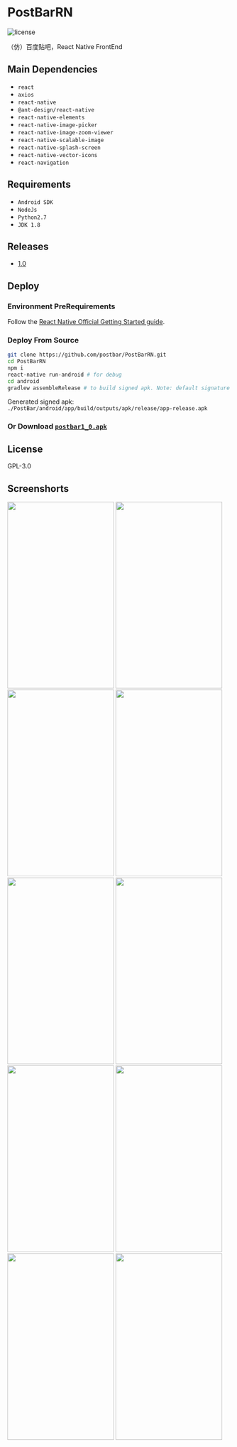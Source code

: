 # PostBarRN
![license](https://img.shields.io/github/license/postbar/PostBarRN.svg)

（仿）百度贴吧，React Native FrontEnd

## Main Dependencies
+ `react`
+ `axios`
+ `react-native`
+ `@ant-design/react-native`
+ `react-native-elements`
+ `react-native-image-picker`
+ `react-native-image-zoom-viewer`
+ `react-native-scalable-image`
+ `react-native-splash-screen`
+ `react-native-vector-icons`
+ `react-navigation`

## Requirements
+ `Android SDK`
+ `NodeJs`
+ `Python2.7`
+ `JDK 1.8`

## Releases
+ [1.0](https://github.com/postbar/PostBarRN/releases/tag/1.0)

## Deploy

### Environment PreRequirements

Follow the [React Native Official Getting Started guide](https://facebook.github.io/react-native/docs/getting-started.html). 

### Deploy From Source

``` bash
git clone https://github.com/postbar/PostBarRN.git
cd PostBarRN
npm i
react-native run-android # for debug
cd android
gradlew assembleRelease # to build signed apk. Note: default signature is provided .PostBarRN//key/my-release-key.keystore
```
Generated signed apk: `./PostBar/android/app/build/outputs/apk/release/app-release.apk`

### Or Download [`postbar1_0.apk`](https://github.com/postbar/PostBarRN/releases/download/1.0/postbar1_0.apk)


## License

GPL-3.0


## Screenshorts
<div>
<img width="240" height="420" src="https://github.com/postbar/PostBarRN/raw/master/screenshorts/login.jpg"/>
<img width="240" height="420" src="https://github.com/postbar/PostBarRN/raw/master/screenshorts/register.jpg"/>
<img width="240" height="420" src="https://github.com/postbar/PostBarRN/raw/master/screenshorts/home.jpg"/>
<img width="240" height="420" src="https://github.com/postbar/PostBarRN/raw/master/screenshorts/enterbar.JPG"/>
<img width="240" height="420" src="https://github.com/postbar/PostBarRN/raw/master/screenshorts/my.jpg"/> 
<img width="240" height="420" src="https://github.com/postbar/PostBarRN/raw/master/screenshorts/bar.jpg"/>
<img width="240" height="420" src="https://github.com/postbar/PostBarRN/raw/master/screenshorts/post.jpg"/>
<img width="240" height="420" src="https://github.com/postbar/PostBarRN/raw/master/screenshorts/comment.jpg"/>
<img width="240" height="420" src="https://github.com/postbar/PostBarRN/raw/master/screenshorts/searchbar.jpg"/>
<img width="240" height="420" src="https://github.com/postbar/PostBarRN/raw/master/screenshorts/searchuser.jpg"/>
</div>

